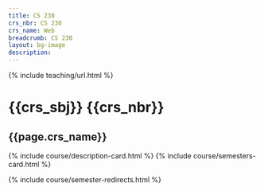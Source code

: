 ```yaml
---
title: CS 230
crs_nbr: CS 230
crs_name: Web
breadcrumb: CS 230
layout: bg-image
description:
---
```

{% include teaching/url.html %}

# {{crs_sbj}} {{crs_nbr}}
## {{page.crs_name}}

{% include course/description-card.html %}
{% include course/semesters-card.html %}

{% include course/semester-redirects.html %}
